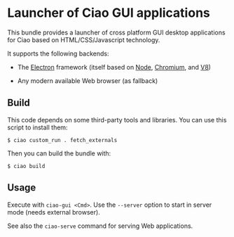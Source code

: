 # Launcher of Ciao GUI applications

This bundle provides a launcher of cross platform GUI desktop
applications for Ciao based on HTML/CSS/Javascript technology.

It supports the following backends:

 - The [Electron](https://electron.atom.io/) framework (itself based
   on [Node](https://nodejs.org),
   [Chromium](http://www.chromium.org/Home), and
   [V8](https://developers.google.com/v8/))

 - Any modern available Web browser (as fallback)

## Build
    
This code depends on some third-party tools and libraries. You can use
this script to install them:
```	
$ ciao custom_run . fetch_externals
```
Then you can build the bundle with:
```	
$ ciao build
```

## Usage

Execute with `ciao-gui <Cmd>`. Use the `--server` option to start in
server mode (needs external browser).

See also the `ciao-serve` command for serving Web applications.
